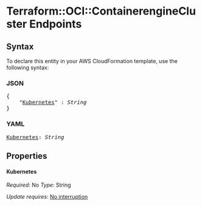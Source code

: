 # Terraform::OCI::ContainerengineCluster Endpoints

## Syntax

To declare this entity in your AWS CloudFormation template, use the following syntax:

### JSON

<pre>
{
    "<a href="#kubernetes" title="Kubernetes">Kubernetes</a>" : <i>String</i>
}
</pre>

### YAML

<pre>
<a href="#kubernetes" title="Kubernetes">Kubernetes</a>: <i>String</i>
</pre>

## Properties

#### Kubernetes

_Required_: No
_Type_: String

_Update requires_: [No interruption](https://docs.aws.amazon.com/AWSCloudFormation/latest/UserGuide/using-cfn-updating-stacks-update-behaviors.html#update-no-interrupt)

